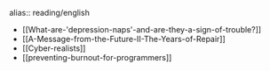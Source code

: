 alias:: reading/english
- [[What-are-'depression-naps'-and-are-they-a-sign-of-trouble?]]
- [[A-Message-from-the-Future-II-The-Years-of-Repair]]
- [[Cyber-realists]]
- [[preventing-burnout-for-programmers]]